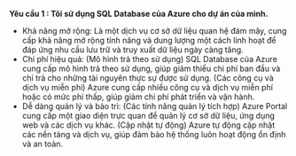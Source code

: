 **Yêu cầu 1 : Tôi sử dụng SQL Database của Azure cho dự án của mình.**
  - Khả năng mở rộng:  Là một dịch vụ cơ sở dữ liệu quan hệ đám mây, cung cấp khả năng mở rộng tính năng và dung lượng một cách linh hoạt để đáp ứng nhu cầu lưu trữ và truy xuất dữ liệu ngày càng tăng.
  - Chi phí hiệu quả: (Mô hình trả theo sử dụng) SQL Database của Azure cung cấp mô hình trả theo sử dụng, giúp giảm thiểu chi phí ban đầu và chỉ trả cho những tài nguyên thực sự được sử dụng.
                      (Các công cụ và dịch vụ miễn phí) Azure cung cấp nhiều công cụ và dịch vụ miễn phí hoặc có mức phí thấp, giúp giảm chi phí phát triển và vận hành.
  - Dễ dàng quản lý và bảo trì: (Các tính năng quản lý tích hợp) Azure Portal cung cấp một giao diện trực quan để quản lý cơ sở dữ liệu, ứng dụng web và các dịch vụ khác.
                                (Cập nhật tự động) Azure tự động cập nhật các nền tảng và dịch vụ, giúp đảm bảo hệ thống luôn hoạt động ổn định và an toàn.
